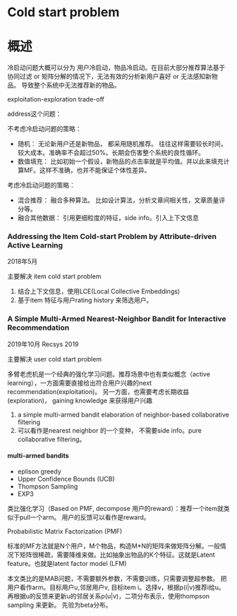 # Cold start problem 

# 概述

冷启动问题大概可以分为 用户冷启动，物品冷启动。在目前大部分推荐算法基于协同过滤 or 矩阵分解的情况下，无法有效的分析新用户喜好 or 无法感知新物品。 导致整个系统中无法推荐新的物品。

exploitation-exploration trade-off


address这个问题：

不考虑冷启动问题的策略： 
- 随机： 无论新用户还是新物品， 都采用随机推荐。 往往这样需要较长时间，较大成本。准确率不会超过50%。长期会伤害整个系统的良性循环。
- 数值填充： 比如初始一个假设，新物品的点击率就是平均值。并以此来填充计算MF。这样不准确，也并不能保证个体性差异。

考虑冷启动问题的策略：
- 混合推荐： 融合多种算法。 比如设计算法，分析文章间相关性，文章质量评分等。
- 融合其他数据： 引用更细粒度的特征，side info。引入上下文信息

### Addressing the Item Cold-start Problem by Attribute-driven Active Learning

2018年5月

主要解决 item cold start problem
1) 结合上下文信息，使用LCE(Local Collective Embeddings)
2) 基于item 特征与用户rating history 来筛选用户。 

### A Simple Multi-Armed Nearest-Neighbor Bandit for Interactive Recommendation

2019年10月 Recsys 2019 

主要解决 user cold start problem 

多臂老虎机是一个经典的强化学习问题。推荐场景中也有类似概念（active learning），一方面需要直接给出符合用户兴趣的next recommendation(exploitation)。 另一方面，也需要考虑长期收益(exploration)， gaining knowledge 来获得用户兴趣

1) a simple multi-armed bandit elaboration of neighbor-based
collaborative filtering
2) 可以看作是nearest neighbor 的一个变种， 不需要side info。pure collaborative filtering。

#### multi-armed bandits
- eplison greedy
- Upper Confidence Bounds (UCB) 
- Thompson Sampling 
- EXP3

类比强化学习（Based on PMF, decompose 用户的reward）：推荐一个item就类似于pull一个arm。 用户的反馈可以看作是reward。

Probabilistic Matrix Factorization (PMF)

标准的MF方法就是N个用户，M个物品，构造M*N的矩阵来做矩阵分解。一般情况下矩阵很稀疏，需要降维来做。比如抽象出物品的K个特征。这就是Latent feature。也就是latent factor model (LFM)

本文类比的是MAB问题，不需要额外参数，不需要训练，只需要调整超参数。
把用户看作arm。目标用户u,邻居用户v, 目标item i。选择v，根据p(i|v)推荐i给u。再根据u的反馈来更新u的邻居关系p(u|v)，二项分布表示，使用thompson sampling 来更新。 先验为beta分布。